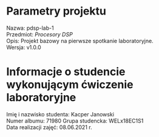 # Parametry projektu
Nazwa:      pdsp-lab-1  
Przedmiot:  *Procesory DSP*  
Opis:   Projekt bazowy na pierwsze spotkanie laboratoryjne.  
Wersja: v1.0.0  

# Informacje o studencie wykonującym ćwiczenie laboratoryjne
Imię i nazwisko studenta:   Kacper Janowski  
Numer albumu:               71980 
Grupa studencka:            WELx18EC1S1  
Data realizacji zajęć:      08.06.2021 r. 
